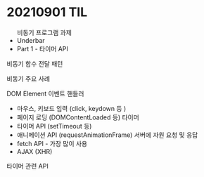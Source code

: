 <h1>20210901 TIL</h1>
<ul>비동기 프로그램 과제
    <li>Underbar</li>
    <li>Part 1 - 타이머 API</li>
</ul>

비동기 함수 전달 패턴

비동기 주요 사례

DOM Element 이벤트 핸들러

- 마우스, 키보드 입력 (click, keydown 등 )
- 페이지 로딩 (DOMContentLoaded 등)
  타이머
- 타이머 API (setTimeout 등)
- 애니메이션 API (requestAnimationFrame)
  서버에 자원 요청 및 응답
- fetch API - 가장 많이 사용
- AJAX (XHR)

타이머 관련 API
